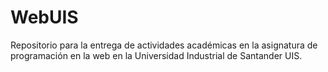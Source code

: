 # WebUIS
Repositorio para la entrega de actividades académicas en la asignatura de programación en la web en la Universidad Industrial de Santander UIS.

